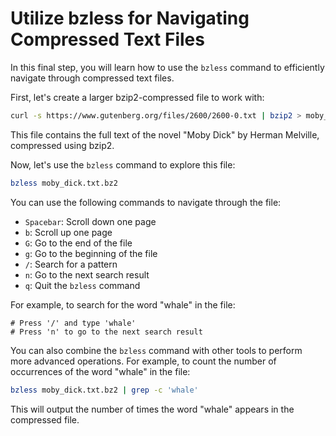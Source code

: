 # Utilize bzless for Navigating Compressed Text Files

In this final step, you will learn how to use the `bzless` command to efficiently navigate through compressed text files.

First, let's create a larger bzip2-compressed file to work with:

```bash
curl -s https://www.gutenberg.org/files/2600/2600-0.txt | bzip2 > moby_dick.txt.bz2
```

This file contains the full text of the novel "Moby Dick" by Herman Melville, compressed using bzip2.

Now, let's use the `bzless` command to explore this file:

```bash
bzless moby_dick.txt.bz2
```

You can use the following commands to navigate through the file:

- `Spacebar`: Scroll down one page
- `b`: Scroll up one page
- `G`: Go to the end of the file
- `g`: Go to the beginning of the file
- `/`: Search for a pattern
- `n`: Go to the next search result
- `q`: Quit the `bzless` command

For example, to search for the word "whale" in the file:

```
# Press '/' and type 'whale'
# Press 'n' to go to the next search result
```

You can also combine the `bzless` command with other tools to perform more advanced operations. For example, to count the number of occurrences of the word "whale" in the file:

```bash
bzless moby_dick.txt.bz2 | grep -c 'whale'
```

This will output the number of times the word "whale" appears in the compressed file.
